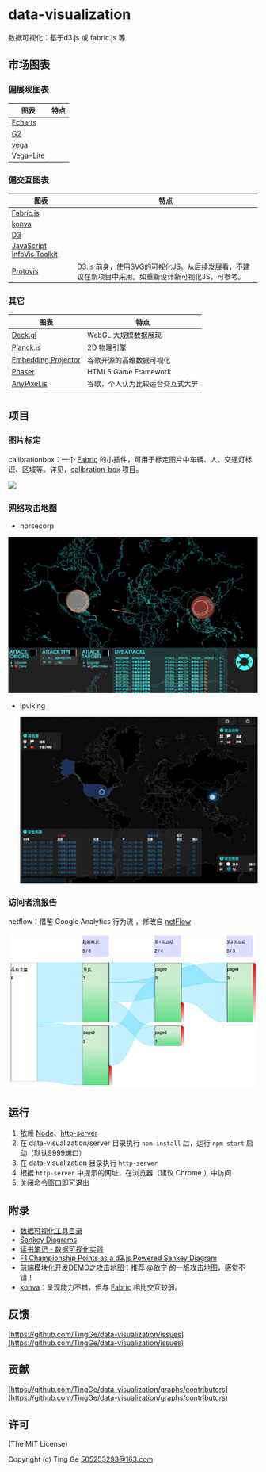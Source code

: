 # data-visualization
数据可视化：基于d3.js 或 fabric.js 等

## 市场图表

### 偏展现图表

| 图表                                       | 特点   |
| ---------------------------------------- | ---- |
| [Echarts](http://echarts.baidu.com/index.html) |      |
| [G2](https://antv.alipay.com/index.html) |      |
| [vega](https://vega.github.io/vega/)     |      |
| [Vega-Lite](https://vega.github.io/vega/) |      |

### 偏交互图表

| 图表                                       | 特点                                       |
| ---------------------------------------- | ---------------------------------------- |
| [Fabric.js](http://fabricjs.com/)        |                                          |
| [konva](http://konvajs.github.io/)       |                                          |
| [D3](https://d3js.org/)                  |                                          |
| [JavaScript InfoVis Toolkit](https://github.com/philogb/jit) |                                          |
| [Protovis](http://mbostock.github.io/protovis/ex/) | D3.js 前身，使用SVG的可视化JS。从后续发展看，不建议在新项目中采用。如重新设计新可视化JS，可参考。 |

### 其它

| 图表                                       | 特点                   |
| ---------------------------------------- | -------------------- |
| [Deck.gl](https://github.com/uber/deck.gl) | WebGL 大规模数据展现        |
| [Planck.js](https://github.com/shakiba/planck.js) | 2D 物理引擎              |
| [Embedding Projector](https://www.tensorflow.org/get_started/embedding_viz) | 谷歌开源的高维数据可视化         |
| [Phaser](https://github.com/photonstorm/phaser) | HTML5 Game Framework |
| [AnyPixel.js](http://googlecreativelab.github.io/anypixel) | 谷歌，个人认为比较适合交互式大屏     |
|                                          |                      |


## 项目

### 图片标定

calibrationbox：一个 [Fabric](http://fabricjs.com/) 的小插件，可用于标定图片中车辆、人、交通灯标识、区域等。详见，[calibration-box](https://github.com/TingGe/calibration-box) 项目。

![](https://github.com/TingGe/calibration-box/raw/master/assets/calibrationbox.png)

### 网络攻击地图

- norsecorp

![](./assets/norsecorp.png)

- ipviking

  ![](./assets/ipviking.png)

### 访问者流报告

netflow：借鉴 Google Analytics 行为流 ，修改自 [netFlow](https://github.com/jdk137/netFlow/)

![](./assets/netflow.png)

## 运行

1. 依赖 [Node](https://nodejs.org/)、[http-server](https://github.com/indexzero/http-server)
2. 在 data-visualization/server 目录执行 `npm install` 后，运行 `npm start` 启动（默认9999端口）
3. 在 data-visualization 目录执行 `http-server`
4. 根据 `http-server` 中提示的网址，在浏览器（建议 Chrome ）中访问
5. 关闭命令窗口即可退出

## 附录

- [数据可视化工具目录](http://www.datavizcatalogue.com/ZH/index.html)
- [Sankey Diagrams](https://bost.ocks.org/mike/sankey/)
- [读书笔记 - 数据可视化实践](http://blog.lyuehh.com/book/2013/05/25/reading-notes-Interactive-Data-Visualization.html)
- [F1 Championship Points as a d3.js Powered Sankey Diagram](https://blog.ouseful.info/2012/05/24/f1-championship-points-as-a-d3-js-powered-sankey-diagram/)
- [前端模块化开发DEMO之攻击地图](http://fuxiaode.cn/blog/2015/12/05/attack-map-with-amd)：推荐 @[依宁](https://github.com/danislyn) 的一版[攻击地图](http://fuxiaode.cn/demo/AttackMap/index.html)，感觉不错！
- [konva](http://konvajs.github.io/)：呈现能力不错，但与  [Fabric](http://fabricjs.com/) 相比交互较弱。

## 反馈

[https://github.com/TingGe/data-visualization/issues](https://github.com/TingGe/data-visualization/issues)

## 贡献

[https://github.com/TingGe/data-visualization/graphs/contributors](https://github.com/TingGe/data-visualization/graphs/contributors)

## 许可

(The MIT License)

Copyright (c)  Ting Ge [505253293@163.com](mailto:505253293@163.com)


